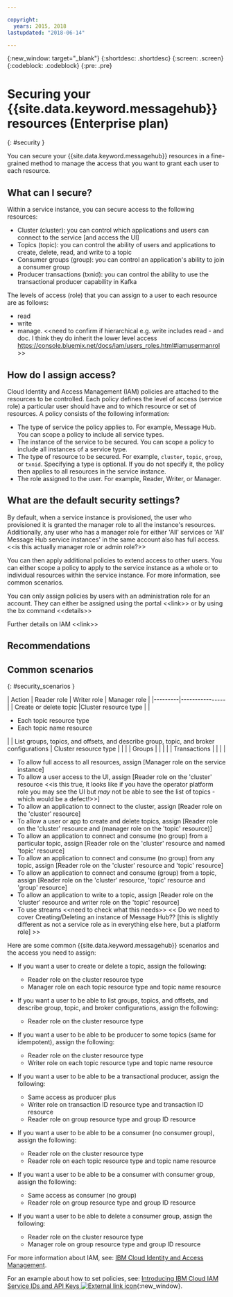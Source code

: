 ```yaml
---

copyright:
  years: 2015, 2018
lastupdated: "2018-06-14"

---
```


{:new_window: target="_blank"}
{:shortdesc: .shortdesc}
{:screen: .screen}
{:codeblock: .codeblock}
{:pre: .pre}

# Securing your {{site.data.keyword.messagehub}} resources (Enterprise plan)
{: #security }

You can secure your {{site.data.keyword.messagehub}} resources in a fine-grained method to manage the access that you want to grant each user to each resource.

## What can I secure?

Within a service instance, you can secure access to the following resources:
* Cluster (cluster): you can control which applications and users can connect to the service [and access the UI] 
* Topics (topic): you can control the ability of users and applications to create, delete, read, and write to a topic 
* Consumer groups (group): you can control an application's ability to join a consumer group 
* Producer transactions (txnid): you can control the ability to use the transactional producer capability in Kafka 

The levels of access (role) that you can assign to a user to each resource are as follows:
* read
* write
* manage. &lt;&lt;need to confirm if hierarchical e.g. write includes read - and doc. I think they do inherit the lower level access https://console.bluemix.net/docs/iam/users_roles.html#iamusermanrol &gt;&gt;


## How do I assign access?

Cloud Identity and Access Management (IAM) policies are attached to the resources to be controlled. Each policy defines the level of access (service role) a particular user should have and to which resource or set of resources. A policy consists of the following information: 
* The type of service the policy applies to. For example, Message Hub. You can scope a policy to include all service types. 
* The instance of the service to be secured. You can scope a policy to include all instances of a service type. 
* The type of resource to be secured. For example, <code>cluster</code>, <code>topic</code>, <code>group</code>, or <code>txnid</code>. Specifying a type is optional. If you do not specify it, the policy then applies to all resources in the service instance. 
* The role assigned to the user. For example, Reader, Writer, or Manager. 

## What are the default security settings?

By default, when a service instance is provisioned, the user who provisioned it is granted the manager role to all the instance's resources. Additionally, any user who has a manager role for either 'All' services or 'All' Message Hub service instances' in the same account also has full access. &lt;&lt;is this actually manager role or admin role?&gt;&gt;

You can then apply additional policies to extend access to other users. You can either scope a policy to apply to the service instance as a whole or to individual resources within the service instance. For more information, see common scenarios.

You can only assign policies by users with an administration role for an account. They can either be assigned using the portal &lt;&lt;link&gt;&gt; or by using the bx command &lt;&lt;details&gt;&gt;

Further details on IAM &lt;&lt;link&gt;&gt; 

## Recommendations



## Common scenarios
{: #security_scenarios }

| Action | Reader role | Writer role | Manager role |
|---------|----------------|
| Create or delete topic |Cluster resource type    |  |<ul><li>Each topic resource type</li><li>Each topic name resource</li></ul> |
| List groups, topics, and offsets, and describe group, topic, and broker configurations | Cluster resource type      |  |      |
| Groups |      |  |      |
| Transactions  |      |  |      |

* To allow full access to all resources, assign [Manager role on the service instance] 
* To allow a user access to the UI, assign [Reader role on the 'cluster' resource &lt;&lt;is this true, it looks like if you have the operator platform role you may see the UI but *may* not be able to see the list of topics - which would be a defect!&gt;&gt;] 
* To allow an application to connect to the cluster, assign [Reader role on the 'cluster' resource] 
* To allow a user or app to create and delete topics, assign [Reader role on the 'cluster' resource and (manager role on the 'topic' resource)] 
* To allow an application to connect and consume (no group) from a particular topic, assign [Reader role on the 'cluster' resource and named 'topic' resource] 
* To allow an application to connect and consume (no group) from any topic, assign [Reader role on the 'cluster' resource and 'topic' resource] 
* To allow an application to connect and consume (group) from a topic, assign [Reader role on the 'cluster' resource, 'topic' resource and 'group' resource] 
* To allow an application to write to a topic, assign [Reader role on the 'cluster' resource and writer role on the 'topic' resource] 
* To use streams &lt;&lt;need to check what this needs&gt;&gt; 
&lt;&lt; Do we need to cover Creating/Deleting an instance of Message Hub?? [this is slightly different as not a service role as in everything else here, but a platform role] &gt;&gt; 


Here are some common {{site.data.keyword.messagehub}} scenarios and the access you need to assign:

* If you want a user to create or delete a topic, assign the following:
    * Reader role on the cluster resource type
    * Manager role on each topic resource type and topic name resource

* If you want a user to be able to list groups, topics, and offsets, and describe group, topic, and broker configurations, assign the following:
    * Reader role on the cluster resource type

* If you want a user to be able to be producer to some topics (same for idempotent), assign the following:
    * Reader role on the cluster resource type
    * Writer role on each topic resource type and topic name resource

* If you want a user to be able to be a transactional producer, assign the following:
    * Same access as producer plus
    * Writer role on transaction ID resource type and transaction ID resource
    * Reader role on group resource type and group ID resource

* If you want a user to be able to be a consumer (no consumer group), assign the following:
    * Reader role on the cluster resource type
    * Reader role on each topic resource type and topic name resource

* If you want a user to be able to be a consumer with consumer group, assign the following:
    * Same access as consumer (no group)
    * Reader role on group resource type and group ID resource

* If you want a user to be able to delete a consumer group, assign the following:
    * Reader role on the cluster resource type
    * Manager role on group resource type and group ID resource


For more information about IAM, see: 
[IBM Cloud Identity and Access Management](/docs/iam/index.html#iamoverview).

For an example about how to set policies, see: 
[Introducing IBM Cloud IAM Service IDs and API Keys ![External link icon](../../icons/launch-glyph.svg "External link icon")](https://www.ibm.com/blogs/bluemix/2017/10/introducing-ibm-cloud-iam-service-ids-api-keys/){:new_window}.








